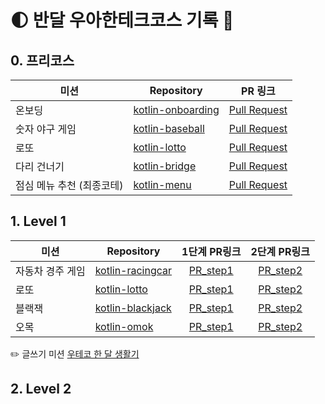 # 🌓 반달 우아한테크코스 기록 📝

## 0. 프리코스
|미션|Repository|PR 링크|
|---|---|---|
|온보딩|[kotlin-onboarding](https://github.com/no1msh/kotlin-onboarding/tree/no1msh)|[Pull Request](https://github.com/woowacourse-precourse/kotlin-onboarding/pull/115)|
|숫자 야구 게임|[kotlin-baseball](https://github.com/no1msh/kotlin-baseball/tree/no1msh)|[Pull Request](https://github.com/woowacourse-precourse/kotlin-baseball/pull/63)|
|로또|[kotlin-lotto](https://github.com/no1msh/kotlin-lotto-pre/tree/no1msh)|[Pull Request](https://github.com/woowacourse-precourse/kotlin-lotto/pull/110)|
|다리 건너기|[kotlin-bridge](https://github.com/no1msh/kotlin-bridge/tree/no1msh)|[Pull Request](https://github.com/woowacourse-precourse/kotlin-bridge/pull/83)|
|점심 메뉴 추천 (최종코테)|[kotlin-menu](https://github.com/no1msh/kotlin-menu/tree/no1msh)|[Pull Request](https://github.com/woowacourse-precourse/kotlin-menu/pull/41)|

## 1. Level 1
|미션|Repository|1단계 PR링크|2단계 PR링크|
|---|---|:---:|:---:|
|자동차 경주 게임|[kotlin-racingcar](https://github.com/woowacourse/kotlin-racingcar/tree/no1msh)|[PR_step1](https://github.com/woowacourse/kotlin-racingcar/pull/43)|[PR_step2](https://github.com/woowacourse/kotlin-racingcar/pull/69)|
|로또|[kotlin-lotto](https://github.com/woowacourse/kotlin-lotto/tree/no1msh)|[PR_step1](https://github.com/woowacourse/kotlin-lotto/pull/20)|[PR_step2](https://github.com/woowacourse/kotlin-lotto/pull/46)|
|블랙잭|[kotlin-blackjack](https://github.com/woowacourse/kotlin-blackjack/tree/no1msh)|[PR_step1](https://github.com/woowacourse/kotlin-blackjack/pull/31)|[PR_step2](https://github.com/woowacourse/kotlin-blackjack/pull/55)|
|오목|[kotlin-omok](https://github.com/woowacourse/kotlin-omok/tree/no1msh)|[PR_step1](https://github.com/woowacourse/kotlin-omok/pull/23)|[PR_step2](https://github.com/woowacourse/kotlin-omok/pull/45)|

✏️ 글쓰기 미션
[우테코 한 달 생활기](https://github.com/no1msh/woowa-writing-5/tree/no1msh)

## 2. Level 2
